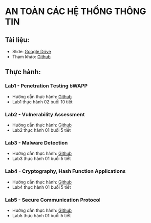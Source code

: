# AN TOÀN CÁC HỆ THỐNG THÔNG TIN
## Tài liệu: 
- Slide: [Google Drive](https://drive.google.com/drive/folders/1Qrm-RRD5PwUYYmefRrYaRM9N6x3dDcds?usp=sharing)
- Tham khảo: [Github](https://github.com/dzokha1010/Documents/tree/main/PentestbWAPP)
## Thực hành:
### Lab1 - Penetration Testing bWAPP
- Hướng dẫn thực hành: [Github](https://github.com/dzokha1010/Documents/blob/main/Confidence_Security_of_IS/Lab1_Penetration_Testing_bWAPP.md)
- Lab1 thực hành 02 buổi 10 tiết
### Lab2 - Vulnerability Assessment
- Hướng dẫn thực hành: [Github](https://github.com/dzokha1010/Documents/blob/main/Confidence_Security_of_IS/Lab2_Vulnerability_Assessment.md)
- Lab2 thực hành 01 buổi 5 tiết
### Lab3 - Malware Detection
- Hướng dẫn thực hành: [Github](https://github.com/dzokha1010/Documents/blob/main/Confidence_Security_of_IS/Lab3_Malware_Detection.md)
- Lab3 thực hành 01 buổi 5 tiết
### Lab4 - Cryptography, Hash Function Applications
- Hướng dẫn thực hành: [Github](https://github.com/dzokha1010/Documents/blob/main/Confidence_Security_of_IS/Lab4_Cryptography_Hash_Applications.md)
- Lab4 thực hành 01 buổi 5 tiết
### Lab5 - Secure Communication Protocol
- Hướng dẫn thực hành: [Github](https://github.com/dzokha1010/Documents/blob/main/Confidence_Security_of_IS/Lab5_Secure_Communication_Protocol.md)
- Lab5 thực hành 01 buổi 5 tiết

